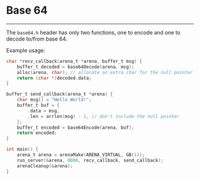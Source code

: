 # Base 64
----------

The `base64.h` header has only two functions, one to encode and one to decode to/from base 64.

Example usage:
```c
char *recv_callback(arena_t *arena, buffer_t msg) {
    buffer_t decoded = base64Decode(arena, msg);
    alloc(arena, char); // allocate an extra char for the null pointer
    return (char *)decoded.data;
}

buffer_t send_callback(arena_t *arena) {
    char msg[] = "Hello World!";
    buffer_t buf = {
        .data = msg,
        .len = arrlen(msg) - 1, // don't include the null pointer
    };
    buffer_t encoded = base64Encode(arena, buf);
    return encoded;
}

int main() {
    arena_t arena = arenaMake(ARENA_VIRTUAL, GB(1));
    run_server(&arena, 8080, recv_callback, send_callback);
    arenaCleanup(&arena);
}
```
